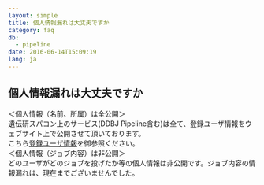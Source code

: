 ```yaml
---
layout: simple
title: 個人情報漏れは大丈夫ですか
category: faq
db:
  - pipeline
date: 2016-06-14T15:09:19
lang: ja
---
```


## 個人情報漏れは大丈夫ですか

＜個人情報（名前、所属）は全公開＞<br>遺伝研スパコン上のサービス(DDBJ Pipeline含む)は全て、登録ユーザ情報をウェブサイト上で公開させて頂いております。<br>こちら<a href="http://sc.ddbj.nig.ac.jp/index.php/users-info">登録ユーザ情報</a>を御参照ください。<br>＜個人情報（ジョブ内容）は非公開＞<br>どのユーザがどのジョブを投げたか等の個人情報は非公開です。ジョブ内容の情報漏れは、現在までございませんでした。